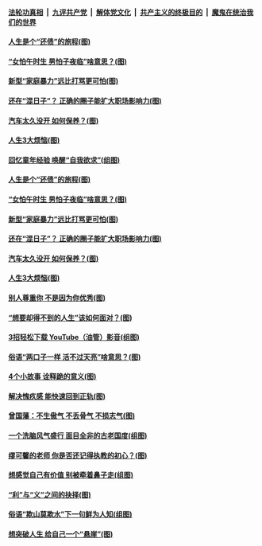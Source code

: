 

####  [法轮功真相](../../../../basic/blob/master/README.md?t=06202202) &nbsp;|&nbsp; [九评共产党](../../../../9ping.md/blob/master/README.md?t=06202202) &nbsp;|&nbsp; [解体党文化](../../../../jtdwh.md/blob/master/README.md?t=06202202)  &nbsp;|&nbsp; [共产主义的终极目的](../../../../gczydzjmd.md/blob/master/README.md?t=06202202) &nbsp;|&nbsp; [魔鬼在统治我们的世界](../../../../mgztzwmdsj.md/blob/master/README.md?t=06202202) 

#### [人生是个“还债”的旅程(图)](../pages/p8/936768.md?t=06202202) 

#### [“女怕午时生 男怕子夜临”啥意思？(图)](../pages/p8/937081.md?t=06202202) 

#### [新型“家庭暴力”远比打骂更可怕(图)](../pages/p8/936230.md?t=06202202) 

#### [还在“混日子”？ 正确的圈子能扩大职场影响力(图)](../pages/p8/937049.md?t=06202202) 

#### [汽车太久没开 如何保养？(图)](../pages/p8/937035.md?t=06202202) 

#### [人生3大烦恼(图)](../pages/p8/936959.md?t=06202202) 

#### [回忆童年经验 唤醒“自我欲求”(组图)](../pages/p8/937082.md?t=06202202) 

#### [人生是个“还债”的旅程(图)](../pages/p8/936768.md?t=06202202) 

#### [“女怕午时生 男怕子夜临”啥意思？(图)](../pages/p8/937081.md?t=06202202) 

#### [新型“家庭暴力”远比打骂更可怕(图)](../pages/p8/936230.md?t=06202202) 

#### [还在“混日子”？ 正确的圈子能扩大职场影响力(图)](../pages/p8/937049.md?t=06202202) 

#### [汽车太久没开 如何保养？(图)](../pages/p8/937035.md?t=06202202) 

#### [人生3大烦恼(图)](../pages/p8/936959.md?t=06202202) 

#### [别人尊重你 不是因为你优秀(图)](../pages/p8/936253.md?t=06202202) 

#### [“想要却得不到的人生”该如何面对？(图)](../pages/p8/936933.md?t=06202202) 

#### [3招轻松下载 YouTube（油管）影音(组图)](../pages/p8/936922.md?t=06202202) 

#### [俗语“两口子一样 活不过天亮”啥意思？(图)](../pages/p8/936917.md?t=06202202) 

#### [4个小故事 诠释跪的意义(图)](../pages/p8/936353.md?t=06202202) 

#### [解决愧疚感 能快速回到正轨(图)](../pages/p8/936834.md?t=06202202) 

#### [曾国藩：不生傲气 不丢骨气 不损志气(图)](../pages/p8/936248.md?t=06202202) 

#### [一个洗脑风气盛行 面目全非的古老国度(组图)](../pages/p8/936759.md?t=06202202) 

#### [缪可馨的老师 你是否还记得执教的初心？(图)](../pages/p8/936737.md?t=06202202) 

#### [想感觉自己有价值 别被牵着鼻子走(组图)](../pages/p8/936721.md?t=06202202) 

#### [“利”与“义”之间的抉择(图)](../pages/p8/936246.md?t=06202202) 

#### [俗语“欺山莫欺水”下一句鲜为人知(组图)](../pages/p8/936659.md?t=06202202) 

#### [想突破人生 给自己一个“悬崖”(图)](../pages/p8/936658.md?t=06202202) 

